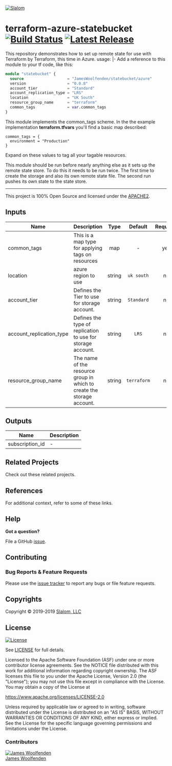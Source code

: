 [![Slalom][logo]](https://slalom.com)

# terraform-azure-statebucket [![Build Status](https://travis-ci.com/JamesWoolfenden/terraform-azure-statebucket.svg?branch=master)](https://travis-ci.com/JamesWoolfenden/terraform-azure-statebucket) [![Latest Release](https://img.shields.io/github/release/JamesWoolfenden/terraform-azure-statebucket.svg)](https://github.com/JamesWoolfenden/terraform-azure-statebucket/releases/latest)

This repository demonstrates how to set up remote state for use with Terraform by Terraform, this time in Azure.
usage: |-
Add a reference to this module to your tf code, like this:

```terraform
module "statebucket" {
  source                   = "JamesWoolfenden/statebucket/azure"
  version                  = "0.0.8"
  account_tier             = "Standard"
  account_replication_type = "LRS"
  location                 = "UK South"
  resource_group_name      = "terraform"
  common_tags              = var.common_tags
}
```

This module implements the common_tags scheme.   In the the example implementation **terraform.tfvars** you'll find a basic map described:

```HCL
common_tags = {
  environment = "Production"
}
```

Expand on these values to tag all your tagable resources.

This module should be run before nearly anything else as it sets up the remote state store. To do this it needs to be run twice. The first time to create the storage and also its own remote state file.
The second run pushes its own state to the state store.

---

This project is 100% Open Source and licensed under the [APACHE2](LICENSE).
<!-- BEGINNING OF PRE-COMMIT-TERRAFORM DOCS HOOK -->
## Inputs

| Name | Description | Type | Default | Required |
|------|-------------|:----:|:-----:|:-----:|
| common_tags | This is a map type for applying tags on resources | map | - | yes |
| location | azure region to use | string | `uk south` | no |
| account_tier | Defines the Tier to use for storage account. | string | `Standard` | no |
| account_replication_type | Defines the type of replication to use for storage account. | string | `LRS` | no |
| resource_group_name | The name of the resource group in which to create the storage account. | string | `terraform` | no |

## Outputs

| Name | Description |
|------|-------------|
| subscription_id | - |
<!-- END OF PRE-COMMIT-TERRAFORM DOCS HOOK -->
## Related Projects

Check out these related projects.

## References

For additional context, refer to some of these links.

## Help

**Got a question?**

File a GitHub [issue](https://github.com/JamesWoolfenden/terraform-azure-statebucket/issues).

## Contributing

### Bug Reports & Feature Requests

Please use the [issue tracker](https://github.com/JamesWoolfenden/terraform-azure-statebucket/issues) to report any bugs or file feature requests.

## Copyrights

Copyright © 2019-2019 [Slalom, LLC](https://slalom.com)

## License

[![License](https://img.shields.io/badge/License-Apache%202.0-blue.svg)](https://opensource.org/licenses/Apache-2.0)

See [LICENSE](LICENSE) for full details.

Licensed to the Apache Software Foundation (ASF) under one
or more contributor license agreements.  See the NOTICE file
distributed with this work for additional information
regarding copyright ownership.  The ASF licenses this file
to you under the Apache License, Version 2.0 (the
"License"); you may not use this file except in compliance
with the License.  You may obtain a copy of the License at

<https://www.apache.org/licenses/LICENSE-2.0>

Unless required by applicable law or agreed to in writing,
software distributed under the License is distributed on an
"AS IS" BASIS, WITHOUT WARRANTIES OR CONDITIONS OF ANY
KIND, either express or implied.  See the License for the
specific language governing permissions and limitations
under the License.

### Contributors

  [![James Woolfenden][jameswoolfenden_avatar]][jameswoolfenden_homepage]<br/>[James Woolfenden][jameswoolfenden_homepage]

  [jameswoolfenden_homepage]: https://github.com/jameswoolfenden
  [jameswoolfenden_avatar]: https://github.com/jameswoolfenden.png?size=150

[logo]: https://gist.githubusercontent.com/JamesWoolfenden/5c457434351e9fe732ca22b78fdd7d5e/raw/15933294ae2b00f5dba6557d2be88f4b4da21201/slalom-logo.png
[website]: https://slalom.com
[github]: https://github.com/jameswoolfenden
[linkedin]: https://www.linkedin.com/company/slalom-consulting/
[twitter]: https://twitter.com/Slalom

[share_twitter]: https://twitter.com/intent/tweet/?text=terraform-azure-statebucket&url=https://github.com/JamesWoolfenden/terraform-azure-statebucket
[share_linkedin]: https://www.linkedin.com/shareArticle?mini=true&title=terraform-azure-statebucket&url=https://github.com/JamesWoolfenden/terraform-azure-statebucket
[share_reddit]: https://reddit.com/submit/?url=https://github.com/JamesWoolfenden/terraform-azure-statebucket
[share_facebook]: https://facebook.com/sharer/sharer.php?u=https://github.com/JamesWoolfenden/terraform-azure-statebucket
[share_email]: mailto:?subject=terraform-azure-statebucket&body=https://github.com/JamesWoolfenden/terraform-azure-statebucket
